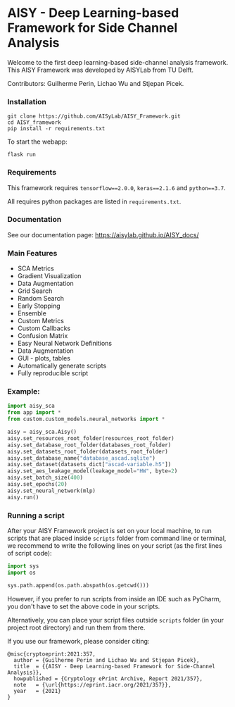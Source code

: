 # AISY - Deep Learning-based Framework for Side Channel Analysis

Welcome to the first deep learning-based side-channel analysis framework.
This AISY Framework was developed by AISYLab from TU Delft.

Contributors: Guilherme Perin, Lichao Wu and Stjepan Picek.

### Installation

```
git clone https://github.com/AISyLab/AISY_Framework.git
cd AISY_framework
pip install -r requirements.txt
```

To start the webapp:

```
flask run
```

### Requirements

This framework requires ```tensorflow==2.0.0```, ```keras==2.1.6``` and ```python==3.7```.

All requires python packages are listed in ```requirements.txt```.

### Documentation

See our documentation page: https://aisylab.github.io/AISY_docs/

### Main Features

- SCA Metrics
- Gradient Visualization
- Data Augmentation 
- Grid Search
- Random Search
- Early Stopping
- Ensemble
- Custom Metrics
- Custom Callbacks
- Confusion Matrix
- Easy Neural Network Definitions
- Data Augmentation
- GUI - plots, tables
- Automatically generate scripts 
- Fully reproducible script   

### Example:

```python
import aisy_sca
from app import *
from custom.custom_models.neural_networks import *

aisy = aisy_sca.Aisy()
aisy.set_resources_root_folder(resources_root_folder)
aisy.set_database_root_folder(databases_root_folder)
aisy.set_datasets_root_folder(datasets_root_folder)
aisy.set_database_name("database_ascad.sqlite")
aisy.set_dataset(datasets_dict["ascad-variable.h5"])
aisy.set_aes_leakage_model(leakage_model="HW", byte=2)
aisy.set_batch_size(400)
aisy.set_epochs(20)
aisy.set_neural_network(mlp)
aisy.run()
```

### Running a script

After your AISY Framework project is set on your local machine, to run scripts that are placed inside ```scripts``` folder from 
command line or terminal, we recommend to write the following lines on your script (as the first lines of script code):

```python
import sys
import os

sys.path.append(os.path.abspath(os.getcwd()))
```

However, if you prefer to run scripts from inside an IDE such as PyCharm, you don't have to set the above code in your scripts.

Alternatively, you can place your script files outside ```scripts``` folder (in your project root directory) and run them from there.

If you use our framework, please consider citing:

    @misc{cryptoeprint:2021:357,
      author = {Guilherme Perin and Lichao Wu and Stjepan Picek},
      title  = {{AISY - Deep Learning-based Framework for Side-Channel Analysis}},
      howpublished = {Cryptology ePrint Archive, Report 2021/357},
      note   = {\url{https://eprint.iacr.org/2021/357}},
      year   = {2021}
    }